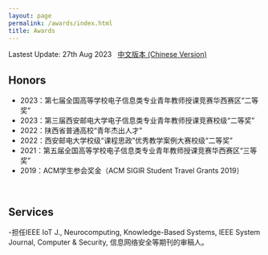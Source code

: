 ```yaml
---
layout: page
permalink: /awards/index.html
title: Awards
---
```


Lastest Update: 27th Aug 2023 &nbsp; [中文版本 (Chinese Version)](https://xiyueyiwan.github.io/file/awards-zh/)

## Honors
- 2023：第七届全国高等学校电子信息类专业青年教师授课竞赛华西赛区“二等奖”
- 2023：第三届西安邮电大学电子信息类专业青年教师授课竞赛校级“二等奖”
- 2022：陕西省普通高校“青年杰出人才”
- 2022：西安邮电大学校级“课程思政”优秀教学案例大赛校级“二等奖”
- 2021：第五届全国高等学校电子信息类专业青年教师授课竞赛华西赛区“三等奖”
- 2019：ACM学生参会奖金（ACM SIGIR Student Travel Grants 2019）
<br>

## Services
-担任IEEE IoT J., Neurocomputing, Knowledge-Based Systems, IEEE System Journal, Computer & Security, 信息网络安全等期刊的审稿人。
<br>

